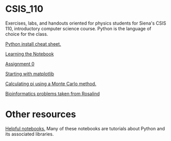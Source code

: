 CSIS_110
========

Exercises, labs, and handouts oriented for physics students for Siena's CSIS 110, introductory computer science course. Python is the language of choice for the class. 

<a href="http://nbviewer.ipython.org/urls/raw.github.com/mattbellis/CSIS_110/master/labs_and_exercises/Python%2520install%2520cheat%2520sheet.ipynb">Python install cheat sheet.</a>

<a href="http://nbviewer.ipython.org/urls/raw.github.com/mattbellis/CSIS_110/master/labs_and_exercises/Notebook%2520intro.ipynb">Learning the Notebook</a>

<a href="http://nbviewer.ipython.org/urls/raw.github.com/mattbellis/CSIS_110/master/labs_and_exercises/Learning%2520the%2520notebook%2520-%2520Assignment%25200.ipynb">Assignment 0</a>

<a href="http://nbviewer.ipython.org/urls/raw.github.com/mattbellis/CSIS_110/master/labs_and_exercises/Starting%2520with%2520matplotlib.ipynb">Starting with matplotlib</a>

<a href="http://nbviewer.ipython.org/urls/raw.github.com/mattbellis/CSIS_110/master/labs_and_exercises/Calculating%2520pi.ipynb">Calculating pi using a Monte Carlo method.</a>

<a href="http://nbviewer.ipython.org/urls/raw.github.com/mattbellis/CSIS_110/master/labs_and_exercises/Bioinformatics%2520problems%2520taken%2520from%2520Rosalind.ipynb">Bioinformatics problems taken from Rosalind</a>

<h1>Other resources</h1>

<a href="https://www.wakari.io/gallery">Helpful notebooks.</a> Many of these notebooks are tutorials about Python and its associated libraries. 
